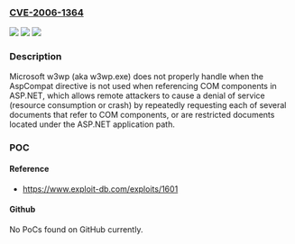 ### [CVE-2006-1364](https://cve.mitre.org/cgi-bin/cvename.cgi?name=CVE-2006-1364)
![](https://img.shields.io/static/v1?label=Product&message=n%2Fa&color=blue)
![](https://img.shields.io/static/v1?label=Version&message=n%2Fa&color=blue)
![](https://img.shields.io/static/v1?label=Vulnerability&message=n%2Fa&color=brighgreen)

### Description

Microsoft w3wp (aka w3wp.exe) does not properly handle when the AspCompat directive is not used when referencing COM components in ASP.NET, which allows remote attackers to cause a denial of service (resource consumption or crash) by repeatedly requesting each of several documents that refer to COM components, or are restricted documents located under the ASP.NET application path.

### POC

#### Reference
- https://www.exploit-db.com/exploits/1601

#### Github
No PoCs found on GitHub currently.

